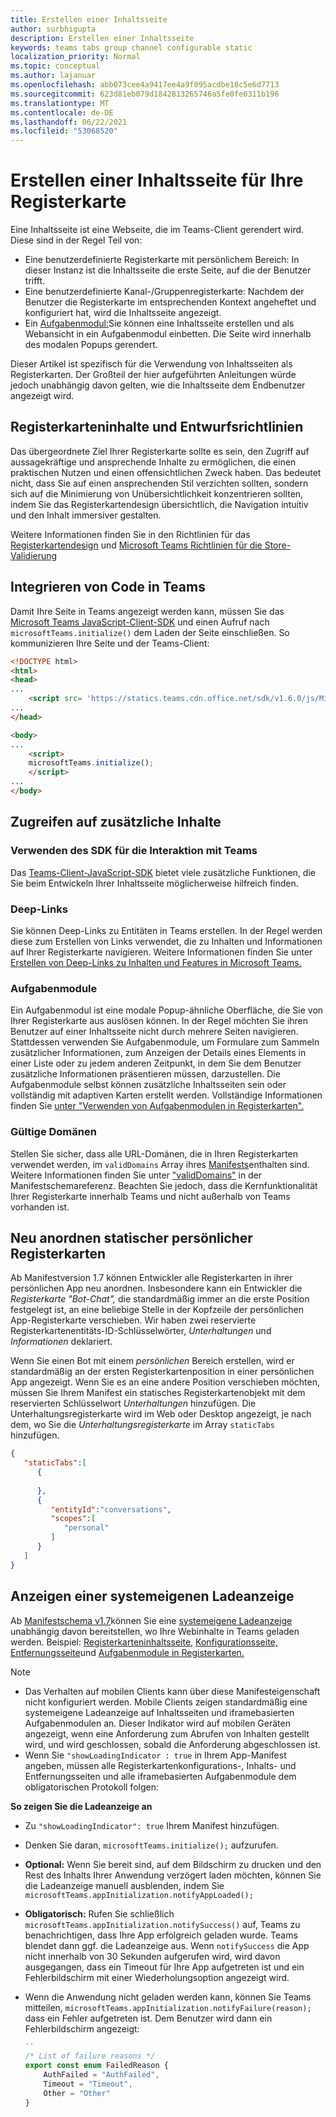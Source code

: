 ```yaml
---
title: Erstellen einer Inhaltsseite
author: surbhigupta
description: Erstellen einer Inhaltsseite
keywords: teams tabs group channel configurable static
localization_priority: Normal
ms.topic: conceptual
ms.author: lajanuar
ms.openlocfilehash: abb073cee4a9417ee4a9f095acdbe18c5e6d7713
ms.sourcegitcommit: 623d81eb079d1842813265746a5fe0fe6311b196
ms.translationtype: MT
ms.contentlocale: de-DE
ms.lasthandoff: 06/22/2021
ms.locfileid: "53068520"
---
```

# <a name="create-a-content-page-for-your-tab"></a>Erstellen einer Inhaltsseite für Ihre Registerkarte

Eine Inhaltsseite ist eine Webseite, die im Teams-Client gerendert wird. Diese sind in der Regel Teil von:

* Eine benutzerdefinierte Registerkarte mit persönlichem Bereich: In dieser Instanz ist die Inhaltsseite die erste Seite, auf die der Benutzer trifft.
* Eine benutzerdefinierte Kanal-/Gruppenregisterkarte: Nachdem der Benutzer die Registerkarte im entsprechenden Kontext angeheftet und konfiguriert hat, wird die Inhaltsseite angezeigt.
* Ein [Aufgabenmodul:](~/task-modules-and-cards/what-are-task-modules.md)Sie können eine Inhaltsseite erstellen und als Webansicht in ein Aufgabenmodul einbetten. Die Seite wird innerhalb des modalen Popups gerendert.

Dieser Artikel ist spezifisch für die Verwendung von Inhaltsseiten als Registerkarten. Der Großteil der hier aufgeführten Anleitungen würde jedoch unabhängig davon gelten, wie die Inhaltsseite dem Endbenutzer angezeigt wird.

## <a name="tab-content-and-design-guidelines"></a>Registerkarteninhalte und Entwurfsrichtlinien

Das übergeordnete Ziel Ihrer Registerkarte sollte es sein, den Zugriff auf aussagekräftige und ansprechende Inhalte zu ermöglichen, die einen praktischen Nutzen und einen offensichtlichen Zweck haben. Das bedeutet nicht, dass Sie auf einen ansprechenden Stil verzichten sollten, sondern sich auf die Minimierung von Unübersichtlichkeit konzentrieren sollten, indem Sie das Registerkartendesign übersichtlich, die Navigation intuitiv und den Inhalt immersiver gestalten.

Weitere Informationen finden Sie in den Richtlinien für das [Registerkartendesign](~/tabs/design/tabs.md) und [Microsoft Teams Richtlinien für die Store-Validierung](~/concepts/deploy-and-publish/appsource/prepare/teams-store-validation-guidelines.md)

## <a name="integrate-your-code-with-teams"></a>Integrieren von Code in Teams

Damit Ihre Seite in Teams angezeigt werden kann, müssen Sie das [Microsoft Teams JavaScript-Client-SDK](/javascript/api/overview/msteams-client?view=msteams-client-js-latest&preserve-view=true) und einen Aufruf nach `microsoftTeams.initialize()` dem Laden der Seite einschließen. So kommunizieren Ihre Seite und der Teams-Client:

```html
<!DOCTYPE html>
<html>
<head>
...
    <script src= 'https://statics.teams.cdn.office.net/sdk/v1.6.0/js/MicrosoftTeams.min.js'></script>
...
</head>

<body>
...
    <script>
    microsoftTeams.initialize();
    </script>
...
</body>
```

## <a name="accessing-additional-content"></a>Zugreifen auf zusätzliche Inhalte

### <a name="using-the-sdk-to-interact-with-teams"></a>Verwenden des SDK für die Interaktion mit Teams

Das [Teams-Client-JavaScript-SDK](~/tabs/how-to/using-teams-client-sdk.md) bietet viele zusätzliche Funktionen, die Sie beim Entwickeln Ihrer Inhaltsseite möglicherweise hilfreich finden.

### <a name="deep-links"></a>Deep-Links

Sie können Deep-Links zu Entitäten in Teams erstellen. In der Regel werden diese zum Erstellen von Links verwendet, die zu Inhalten und Informationen auf Ihrer Registerkarte navigieren. Weitere Informationen finden Sie unter [Erstellen von Deep-Links zu Inhalten und Features in Microsoft Teams.](~/concepts/build-and-test/deep-links.md)

### <a name="task-modules"></a>Aufgabenmodule

Ein Aufgabenmodul ist eine modale Popup-ähnliche Oberfläche, die Sie von Ihrer Registerkarte aus auslösen können. In der Regel möchten Sie ihren Benutzer auf einer Inhaltsseite nicht durch mehrere Seiten navigieren. Stattdessen verwenden Sie Aufgabenmodule, um Formulare zum Sammeln zusätzlicher Informationen, zum Anzeigen der Details eines Elements in einer Liste oder zu jedem anderen Zeitpunkt, in dem Sie dem Benutzer zusätzliche Informationen präsentieren müssen, darzustellen. Die Aufgabenmodule selbst können zusätzliche Inhaltsseiten sein oder vollständig mit adaptiven Karten erstellt werden. Vollständige Informationen finden Sie [unter "Verwenden von Aufgabenmodulen in Registerkarten".](~/task-modules-and-cards/task-modules/task-modules-tabs.md)

### <a name="valid-domains"></a>Gültige Domänen

Stellen Sie sicher, dass alle URL-Domänen, die in Ihren Registerkarten verwendet werden, im `validDomains` Array ihres [Manifests](~/concepts/build-and-test/apps-package.md)enthalten sind. Weitere Informationen finden Sie unter ["validDomains"](~/resources/schema/manifest-schema.md#validdomains) in der Manifestschemareferenz. Beachten Sie jedoch, dass die Kernfunktionalität Ihrer Registerkarte innerhalb Teams und nicht außerhalb von Teams vorhanden ist.

## <a name="reorder-static-personal-tabs"></a>Neu anordnen statischer persönlicher Registerkarten

Ab Manifestversion 1.7 können Entwickler alle Registerkarten in ihrer persönlichen App neu anordnen. Insbesondere kann ein Entwickler die *Registerkarte "Bot-Chat",* die standardmäßig immer an die erste Position festgelegt ist, an eine beliebige Stelle in der Kopfzeile der persönlichen App-Registerkarte verschieben. Wir haben zwei reservierte Registerkartenentitäts-ID-Schlüsselwörter, *Unterhaltungen* und *Informationen* deklariert.

Wenn Sie einen Bot mit einem *persönlichen* Bereich erstellen, wird er standardmäßig an der ersten Registerkartenposition in einer persönlichen App angezeigt. Wenn Sie es an eine andere Position verschieben möchten, müssen Sie Ihrem Manifest ein statisches Registerkartenobjekt mit dem reservierten Schlüsselwort *Unterhaltungen* hinzufügen. Die  Unterhaltungsregisterkarte wird im Web oder Desktop angezeigt, je nach dem, wo Sie die *Unterhaltungsregisterkarte* im Array `staticTabs` hinzufügen. 

```json
{
   "staticTabs":[
      {
         
      },
      {
         "entityId":"conversations",
         "scopes":[
            "personal"
         ]
      }
   ]
}
```

## <a name="show-a-native-loading-indicator"></a>Anzeigen einer systemeigenen Ladeanzeige

Ab [Manifestschema v1.7](../../../resources/schema/manifest-schema.md)können Sie eine [systemeigene Ladeanzeige](../../../resources/schema/manifest-schema.md#showloadingindicator) unabhängig davon bereitstellen, wo Ihre Webinhalte in Teams geladen werden. Beispiel: [Registerkarteninhaltsseite,](#integrate-your-code-with-teams) [Konfigurationsseite,](configuration-page.md) [Entfernungsseite](removal-page.md)und [Aufgabenmodule in Registerkarten.](../../../task-modules-and-cards/task-modules/task-modules-tabs.md)

> [!NOTE]
> * Das Verhalten auf mobilen Clients kann über diese Manifesteigenschaft nicht konfiguriert werden. Mobile Clients zeigen standardmäßig eine systemeigene Ladeanzeige auf Inhaltsseiten und iframebasierten Aufgabenmodulen an. Dieser Indikator wird auf mobilen Geräten angezeigt, wenn eine Anforderung zum Abrufen von Inhalten gestellt wird, und wird geschlossen, sobald die Anforderung abgeschlossen ist.
> * Wenn Sie  `"showLoadingIndicator : true`  in Ihrem App-Manifest angeben, müssen alle Registerkartenkonfigurations-, Inhalts- und Entfernungsseiten und alle iframebasierten Aufgabenmodule dem obligatorischen Protokoll folgen:

**So zeigen Sie die Ladeanzeige an**

* Zu `"showLoadingIndicator": true` Ihrem Manifest hinzufügen. 
* Denken Sie daran, `microsoftTeams.initialize();` aufzurufen.
* **Optional:** Wenn Sie bereit sind, auf dem Bildschirm zu drucken und den Rest des Inhalts Ihrer Anwendung verzögert laden möchten, können Sie die Ladeanzeige manuell ausblenden, indem Sie `microsoftTeams.appInitialization.notifyAppLoaded();`
* **Obligatorisch:** Rufen Sie schließlich `microsoftTeams.appInitialization.notifySuccess()` auf, Teams zu benachrichtigen, dass Ihre App erfolgreich geladen wurde. Teams blendet dann ggf. die Ladeanzeige aus. Wenn  `notifySuccess`  die App nicht innerhalb von 30 Sekunden aufgerufen wird, wird davon ausgegangen, dass ein Timeout für Ihre App aufgetreten ist und ein Fehlerbildschirm mit einer Wiederholungsoption angezeigt wird.
* Wenn die Anwendung nicht geladen werden kann, können Sie Teams mitteilen, `microsoftTeams.appInitialization.notifyFailure(reason);` dass ein Fehler aufgetreten ist. Dem Benutzer wird dann ein Fehlerbildschirm angezeigt:

    ```typescript
    ``
    /* List of failure reasons */
    export const enum FailedReason {
        AuthFailed = "AuthFailed",
        Timeout = "Timeout",
        Other = "Other"
    }
    ```
    >
